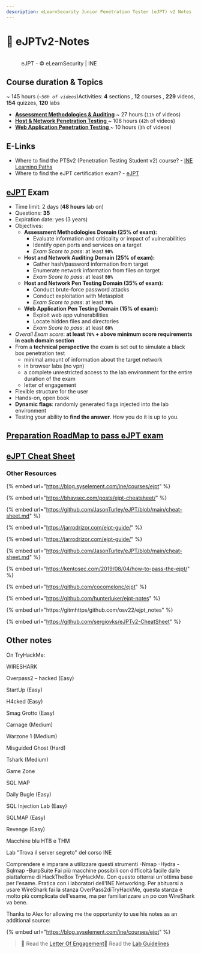 ```yaml
---
description: eLearnSecurity Junior Penetration Tester (eJPT) v2 Notes
---
```


# 📝 eJPTv2-Notes

<figure><img src="https://2946054920-files.gitbook.io/~/files/v0/b/gitbook-x-prod.appspot.com/o/spaces%2FlhjuckuLbvBn36EoFL7P%2Fuploads%2Fgit-blob-bffa40634a1b5b29bb73c5b93d38b2fa01dbb5e4%2FeJPTv2-small.png?alt=media" alt=""><figcaption><p>eJPT - © eLearnSecurity | INE</p></figcaption></figure>

## Course duration & Topics <a href="#course-duration-and-topics" id="course-duration-and-topics"></a>

\~ 145 hours (_`~56h of videos`_)Activities: **4** sections , **12** courses , **229** videos, **154** quizzes, **120** labs

* ​[**Assessment Methodologies & Auditing**](README/assessment-methodologies-and-auditing/) \~ 27 hours (`11h` of videos)
* [​**Host & Network Penetration Testing** ](README/host-and-network-penetration-testing.md)\~ 108 hours (`42h` of videos)
* [​**Web Application Penetration Testing** ](README/web-application-penetration-testing.md)\~ 10 hours (`3h` of videos)

## E-Links <a href="#useful-links" id="useful-links"></a>

* Where to find the PTSv2 (Penetration Testing Student v2) course? - [INE Learning Paths](https://my.ine.com/learning-paths)​
* Where to find the eJPT certification exam? - [eJPT](https://ine.com/learning/certifications/internal/elearnsecurity-junior-penetration-tester-cert)​

## ​[eJPT](https://ine.com/learning/certifications/internal/elearnsecurity-junior-penetration-tester-cert) Exam <a href="#ejpt-exam" id="ejpt-exam"></a>

* Time limit: 2 days (**48 hours** lab on)
* Questions: **35**
* Expiration date: yes (3 years)
* Objectives:
  * **Assessment Methodologies Domain (25% of exam):**
    * Evaluate information and criticality or impact of vulnerabilities
    * Identify open ports and services on a target
    * _Exam Score to pass_: at least **`90%`**
  * **Host and Network Auditing Domain (25% of exam):**
    * Gather hash/password information from target
    * Enumerate network information from files on target
    * _Exam Score to pass_: at least **`80%`**
  * **Host and Network Pen Testing Domain (35% of exam):**
    * Conduct brute-force password attacks
    * Conduct exploitation with Metasploit
    * _Exam Score to pass_: at least **`70%`**
  * **Web Application Pen Testing Domain (15% of exam):**
    * Exploit web app vulnerabilities
    * Locate hidden files and directories
    * _Exam Score to pass_: at least **`60%`**
* _Overall Exam score_: **at least `70%` + above minimum score requirements in each domain section**
* From a **technical perspective** the exam is set out to simulate a black box penetration test
  * minimal amount of information about the target network
  * in browser labs (no vpn)
  * a complete unrestricted access to the lab environment for the entire duration of the exam
  * letter of engagement
* Flexible structure for the user
* Hands-on, open book
* **Dynamic flags**: randomly generated flags injected into the lab environment
* Testing your ability to **find the answer**. How you do it is up to you.



## [Preparation RoadMap to pass eJPT exam](README-1.md)

## [eJPT Cheat Sheet](ejpt-cheat-sheet.md)

###

### Other Resources



{% embed url="https://blog.syselement.com/ine/courses/ejpt" %}

{% embed url="https://bhavsec.com/posts/ejpt-cheatsheet/" %}

{% embed url="https://github.com/JasonTurley/eJPT/blob/main/cheat-sheet.md" %}

{% embed url="https://jarrodrizor.com/ejpt-guide/" %}

{% embed url="https://jarrodrizor.com/ejpt-guide/" %}

{% embed url="https://github.com/JasonTurley/eJPT/blob/main/cheat-sheet.md" %}

{% embed url="https://kentosec.com/2019/08/04/how-to-pass-the-ejpt/" %}

{% embed url="https://github.com/cocomelonc/ejpt" %}

{% embed url="https://github.com/hunterluker/ejpt-notes" %}

{% embed url="https://gitmhttps/github.com/osv22/ejpt_notes" %}

{% embed url="https://github.com/sergiovks/eJPTv2-CheatSheet" %}



## Other notes

On TryHackMe:

WIRESHARK

Overpass2 – hacked (Easy)

StartUp (Easy)

H4cked (Easy)

Smag Grotto (Easy)

Carnage (Medium)

Warzone 1 (Medium)

Misguided Ghost (Hard)

Tshark (Medium)

Game Zone

SQL MAP

Daily Bugle (Easy)

SQL Injection Lab (Easy)

SQLMAP (Easy)

Revenge (Easy)

Macchine blu HTB e THM

Lab "Trova il server segreto" del corso INE

Comprendere e imparare a utilizzare questi strumenti -Nmap -Hydra -Sqlmap -BurpSuite Fai più macchine possibili con difficoltà facile dalle piattaforme di HackTheBox TryHackMe. Con questo otterrai un'ottima base per l'esame. Pratica con i laboratori dell'INE Networking. Per abituarsi a usare WireShark fai la stanza OverPass2diTryHackMe, questa stanza è molto più complicata dell'esame, ma per familiarizzare un po con WireShark va bene.&#x20;



Thanks to Alex for allowing me the opportunity to use his notes as an additional source:

{% embed url="https://blog.syselement.com/ine/courses/ejpt" %}

> 📖 Read the [Letter Of Engagement](https://media.graphassets.com/RdsCvab8SvacedNV5k4V)​📖 Read the [Lab Guidelines](https://media.graphassets.com/26hoOMeZQDyu7QJQlvaJ)
